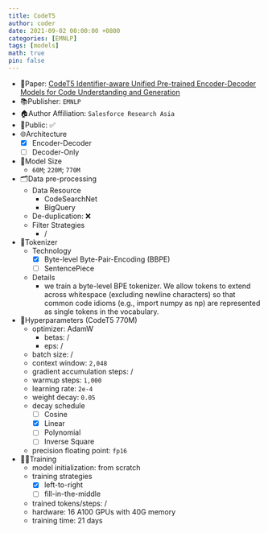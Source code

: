 ```yaml
---
title: CodeT5
author: coder
date: 2021-09-02 00:00:00 +0800
categories: [EMNLP]
tags: [models]
math: true
pin: false
---
```


- 📙Paper: [CodeT5 Identifier-aware Unified Pre-trained Encoder-Decoder Models for Code Understanding and Generation](https://arxiv.org/pdf/2109.00859.pdf)
- 📚Publisher: `EMNLP`
- 🏠Author Affiliation: `Salesforce Research Asia`
- 🔑Public: ✅
- 🌐Architecture
  + [x] Encoder-Decoder
  + [ ] Decoder-Only
- 📏Model Size
  + `60M`; `220M`; `770M`
- 🗂️Data pre-processing
  + Data Resource
    * CodeSearchNet
    * BigQuery
  + De-duplication: ❌
  + Filter Strategies
    * /
- 🍉Tokenizer
  + Technology
    * [x] Byte-level Byte-Pair-Encoding (BBPE)
    * [ ] SentencePiece
  + Details
    * we train a byte-level BPE tokenizer. We allow tokens to extend across whitespace (excluding newline characters) so that common code idioms (e.g., import numpy as np) are represented as single tokens in the vocabulary. 
- 🧪Hyperparameters (CodeT5 770M)
  + optimizer: AdamW
    * betas: /
    * eps: /
  + batch size: /
  + context window: `2,048`
  + gradient accumulation steps: /
  + warmup steps: `1,000`
  + learning rate: `2e-4`
  + weight decay: `0.05`
  + decay schedule
    * [ ] Cosine
    * [x] Linear
    * [ ] Polynomial
    * [ ] Inverse Square
  + precision floating point: `fp16`
- 🏃‍♀️Training
  + model initialization: from scratch
  + training strategies
    * [x] left-to-right
    * [ ] fill-in-the-middle
  + trained tokens/steps: /
  + hardware: 16 A100 GPUs with 40G memory
  + training time: 21 days
